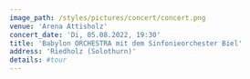 ```yaml
---
image_path: /styles/pictures/concert/concert.png
venue: 'Arena Attisholz'
concert_date: 'Di, 05.08.2022, 19:30'
title: 'Babylon ORCHESTRA mit dem Sinfonieorchester Biel'
address: 'Riedholz (Solothurn)'
details: #tour
---
```

